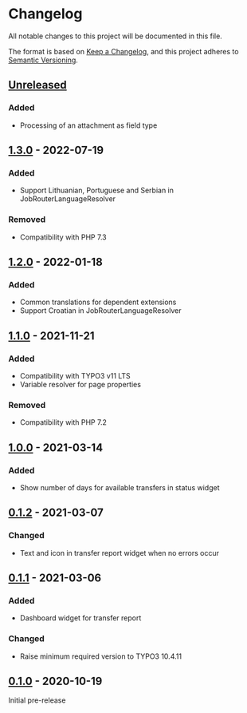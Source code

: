 # Changelog
All notable changes to this project will be documented in this file.

The format is based on [Keep a Changelog](https://keepachangelog.com/en/1.0.0/),
and this project adheres to [Semantic Versioning](https://semver.org/spec/v2.0.0.html).

## [Unreleased]

### Added
- Processing of an attachment as field type

## [1.3.0] - 2022-07-19

### Added
- Support Lithuanian, Portuguese and Serbian in JobRouterLanguageResolver

### Removed
- Compatibility with PHP 7.3

## [1.2.0] - 2022-01-18

### Added
- Common translations for dependent extensions
- Support Croatian in JobRouterLanguageResolver

## [1.1.0] - 2021-11-21

### Added
- Compatibility with TYPO3 v11 LTS
- Variable resolver for page properties

### Removed
- Compatibility with PHP 7.2

## [1.0.0] - 2021-03-14

### Added
- Show number of days for available transfers in status widget

## [0.1.2] - 2021-03-07

### Changed
- Text and icon in transfer report widget when no errors occur

## [0.1.1] - 2021-03-06

### Added
- Dashboard widget for transfer report

### Changed
- Raise minimum required version to TYPO3 10.4.11

## [0.1.0] - 2020-10-19

Initial pre-release

[Unreleased]: https://github.com/brotkrueml/typo3-jobrouter-base/compare/v1.3.0...HEAD
[1.3.0]: https://github.com/brotkrueml/typo3-jobrouter-base/compare/v1.2.0...v1.3.0
[1.2.0]: https://github.com/brotkrueml/typo3-jobrouter-base/compare/v1.1.0...v1.2.0
[1.1.0]: https://github.com/brotkrueml/typo3-jobrouter-base/compare/v1.0.0...v1.1.0
[1.0.0]: https://github.com/brotkrueml/typo3-jobrouter-base/compare/v0.1.2...v1.0.0
[0.1.2]: https://github.com/brotkrueml/typo3-jobrouter-base/compare/v0.1.1...v0.1.2
[0.1.1]: https://github.com/brotkrueml/typo3-jobrouter-base/compare/v0.1.0...v0.1.1
[0.1.0]: https://github.com/brotkrueml/typo3-jobrouter-base/releases/tag/v0.1.0
